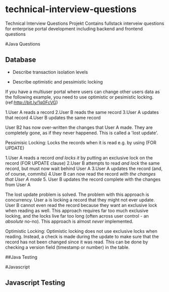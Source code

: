 technical-interview-questions
=============================

Technical Interview Questions Projekt Contains fullstack interveiw questions for enterprise portal development including backend and frontend questions

#Java Questions

## Database

- Describe transaction isolation levels

- Describe optimistic and pessimistic locking

If you have a multiuser portal where users can change other users data as the following example, you need to use optimistic or pesimistic locking. (ref:http://bit.ly/1q0FcVG)

1.User A reads a record
2.User B reads the same record
3.User A updates that record
4.User B updates the same record

User B2 has now over-written the changes that User A made. They are completely gone, as if they never happened. 
This is called a 'lost update'.

Pessimisic Locking: Locks the records when it is read e.g. by using (FOR UPDATE)

1.User A reads a record *and locks it* by putting an exclusive lock on the record (FOR UPDATE clause)
2.User B attempts to read *and lock* the same record, but must now wait behind User A
3.User A updates the record (and, of course, commits)
4.User B can now read the record *with the changes that User A made*
5. User B updates the record complete with the changes from User A

The lost update problem is solved. The problem with this approach is concurrency. User a is locking a record that they might not ever update. User B cannot even read the record because they want an exclusive lock when reading as well. This approach requires far too much exclusive locking, and the locks live far too long (often across user control - an *absolute* no-no). This approach is almost *never* implemented.

Optimistic Locking:  Optimistic locking does not use exclusive locks when reading. Instead, a check is made during the update to make sure that the record has not been changed since it was read. This can be done by checking a version field (timestamp or number) in the table.




##Java Testing





#Javascript


## Javascript Testing

